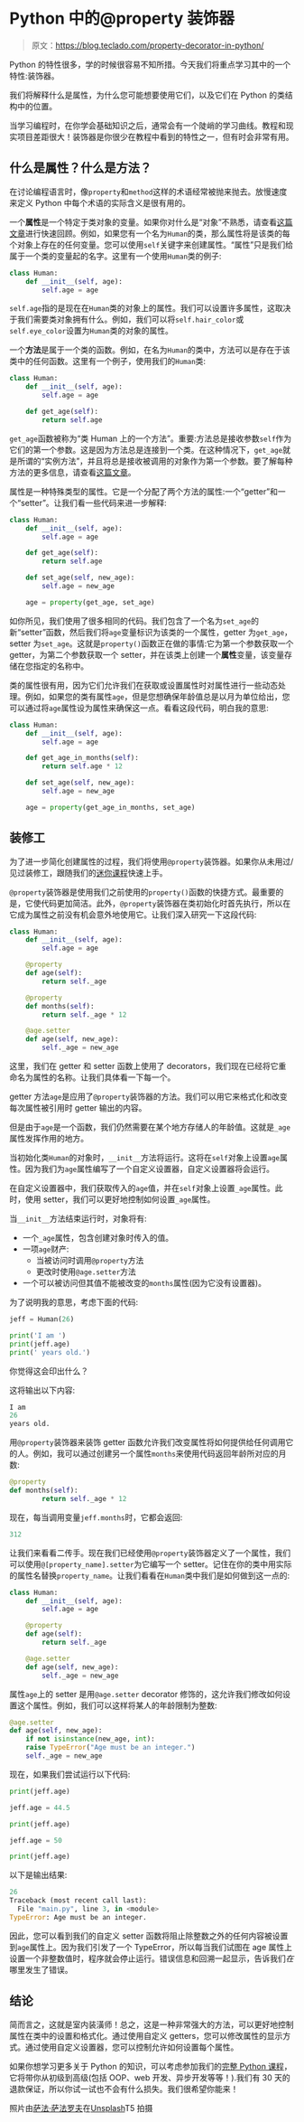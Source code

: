 # Python 中的@property 装饰器

> 原文：<https://blog.teclado.com/property-decorator-in-python/>

Python 的特性很多，学的时候很容易不知所措。今天我们将重点学习其中的一个特性:装饰器。

我们将解释什么是属性，为什么您可能想要使用它们，以及它们在 Python 的类结构中的位置。

当学习编程时，在你学会基础知识之后，通常会有一个陡峭的学习曲线。教程和现实项目差距很大！装饰器是你很少在教程中看到的特性之一，但有时会非常有用。

## 什么是属性？什么是方法？

在讨论编程语言时，像`property`和`method`这样的术语经常被抛来抛去。放慢速度来定义 Python 中每个术语的实际含义是很有用的。

一个**属性**是一个特定于类对象的变量。如果你对什么是“对象”不熟悉，请查看[这篇文章](https://blog.teclado.com/introduction-to-object-oriented-programming-in-python/)进行快速回顾。例如，如果您有一个名为`Human`的类，那么属性将是该类的每个对象上存在的任何变量。您可以使用`self`关键字来创建属性。“属性”只是我们给属于一个类的变量起的名字。这里有一个使用`Human`类的例子:

```py
class Human:
    def __init__(self, age):
        self.age = age 
```

`self.age`指的是现在在`Human`类的对象上的属性。我们可以设置许多属性，这取决于我们需要类对象拥有什么。例如，我们可以将`self.hair_color`或`self.eye_color`设置为`Human`类的对象的属性。

一个**方法**是属于一个类的函数。例如，在名为`Human`的类中，方法可以是存在于该类中的任何函数。这里有一个例子，使用我们的`Human`类:

```py
class Human:
    def __init__(self, age):
        self.age = age

    def get_age(self):
        return self.age 
```

`get_age`函数被称为“类 Human 上的一个方法”。重要:方法总是接收参数`self`作为它们的第一个参数。这是因为方法总是连接到一个类。在这种情况下，`get_age`就是所谓的“实例方法”，并且将总是接收被调用的对象作为第一个参数。要了解每种方法的更多信息，请查看[这篇文章](https://blog.teclado.com/python-methods-instance-static-class/)。

属性是一种特殊类型的属性。它是一个分配了两个方法的属性:一个“getter”和一个“setter”。让我们看一些代码来进一步解释:

```py
class Human:
    def __init__(self, age):
        self.age = age

    def get_age(self):
        return self.age

    def set_age(self, new_age):
        self.age = new_age

    age = property(get_age, set_age) 
```

如你所见，我们使用了很多相同的代码。我们包含了一个名为`set_age`的新“setter”函数，然后我们将`age`变量标识为该类的一个属性，getter 为`get_age`，setter 为`set_age`。这就是`property()`函数正在做的事情:它为第一个参数获取一个 getter，为第二个参数获取一个 setter，并在该类上创建一个**属性**变量，该变量存储在您指定的名称中。

类的属性很有用，因为它们允许我们在获取或设置属性时对属性进行一些动态处理。例如，如果您的类有属性`age`，但是您想确保年龄值总是以月为单位给出，您可以通过将`age`属性设为属性来确保这一点。看看这段代码，明白我的意思:

```py
class Human:
    def __init__(self, age):
        self.age = age

    def get_age_in_months(self):
        return self.age * 12

    def set_age(self, new_age):
        self.age = new_age

    age = property(get_age_in_months, set_age) 
```

## 装修工

为了进一步简化创建属性的过程，我们将使用`@property`装饰器。如果你从未用过/见过装修工，跟随我们的[迷你课程](https://blog.teclado.com/decorators-in-python/)快速上手。

`@property`装饰器是使用我们之前使用的`property()`函数的快捷方式。最重要的是，它使代码更加简洁。此外，`@property`装饰器在类初始化时首先执行，所以在它成为属性之前没有机会意外地使用它。让我们深入研究一下这段代码:

```py
class Human:
    def __init__(self, age):
        self.age = age

    @property
    def age(self):
        return self._age

    @property 
    def months(self):
        return self._age * 12

    @age.setter
    def age(self, new_age):
        self._age = new_age 
```

这里，我们在 getter 和 setter 函数上使用了 decorators，我们现在已经将它重命名为属性的名称。让我们具体看一下每一个。

getter 方法`age`是应用了`@property`装饰器的方法。我们可以用它来格式化和改变每次属性被引用时 getter 输出的内容。

但是由于`age`是一个函数，我们仍然需要在某个地方存储人的年龄值。这就是`_age`属性发挥作用的地方。

当初始化类`Human`的对象时，`__init__`方法将运行。这将在`self`对象上设置`age`属性。因为我们为`age`属性编写了一个自定义设置器，自定义设置器将会运行。

在自定义设置器中，我们获取传入的`age`值，并在`self`对象上设置`_age`属性。此时，使用 setter，我们可以更好地控制如何设置`_age`属性。

当`__init__`方法结束运行时，对象将有:

*   一个`_age`属性，包含创建对象时传入的值。
*   一项`age`财产:
    *   当被访问时调用`@property`方法
    *   更改时使用`@age.setter`方法
*   一个可以被访问但其值不能被改变的`months`属性(因为它没有设置器)。

为了说明我的意思，考虑下面的代码:

```py
jeff = Human(26)

print('I am ')
print(jeff.age)
print(' years old.') 
```

你觉得这会印出什么？

这将输出以下内容:

```py
I am 
26
years old. 
```

用`@property`装饰器来装饰 getter 函数允许我们改变属性将如何提供给任何调用它的人。例如，我可以通过创建另一个属性`months`来使用代码返回年龄所对应的月数:

```py
@property
def months(self):
        return self._age * 12 
```

现在，每当调用变量`jeff.months`时，它都会返回:

```py
312 
```

让我们来看看二传手。现在我们已经使用`@property`装饰器定义了一个属性，我们可以使用`@[property_name].setter`为它编写一个 setter。记住在你的类中用实际的属性名替换`property_name`。让我们看看在`Human`类中我们是如何做到这一点的:

```py
class Human:
    def __init__(self, age):
        self.age = age

    @property
    def age(self):
        return self._age

    @age.setter
    def age(self, new_age):
        self._age = new_age 
```

属性`age`上的 setter 是用`@age.setter` decorator 修饰的，这允许我们修改如何设置这个属性。例如，我们可以这样将某人的年龄限制为整数:

```py
@age.setter
def age(self, new_age):
    if not isinstance(new_age, int):
    raise TypeError("Age must be an integer.")
    self._age = new_age 
```

现在，如果我们尝试运行以下代码:

```py
print(jeff.age)

jeff.age = 44.5

print(jeff.age)

jeff.age = 50

print(jeff.age) 
```

以下是输出结果:

```py
26
Traceback (most recent call last):
  File "main.py", line 3, in <module>
TypeError: Age must be an integer. 
```

因此，您可以看到我们的自定义 setter 函数将阻止除整数之外的任何内容被设置到`age`属性上。因为我们引发了一个 TypeError，所以每当我们试图在 age 属性上设置一个非整数值时，程序就会停止运行。错误信息和回溯一起显示，告诉我们*在*哪里发生了错误。

## 结论

简而言之，这就是室内装潢师！总之，这是一种非常强大的方法，可以更好地控制属性在类中的设置和格式化。通过使用自定义 getters，您可以修改属性的显示方式。通过使用自定义设置器，您可以控制允许如何设置每个属性。

如果你想学习更多关于 Python 的知识，可以考虑参加我们的[完整 Python 课程](https://go.tecla.do/complete-python-sale)，它将带你从初级到高级(包括 OOP、web 开发、异步开发等等！).我们有 30 天的退款保证，所以你试一试也不会有什么损失。我们很希望你能来！

照片由[萨法·萨法罗夫](https://unsplash.com/@safarslife?utm_source=unsplash&utm_medium=referral&utm_content=creditCopyText)在[Unsplash](https://unsplash.com/s/photos/coding?utm_source=unsplash&utm_medium=referral&utm_content=creditCopyText)T5 拍摄